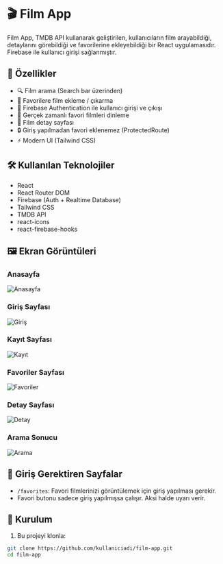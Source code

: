 # 🎬 Film App

Film App, TMDB API kullanarak geliştirilen, kullanıcıların film arayabildiği, detaylarını görebildiği ve favorilerine ekleyebildiği bir React uygulamasıdır. Firebase ile kullanıcı girişi sağlanmıştır.

## 🚀 Özellikler

- 🔍 Film arama (Search bar üzerinden)
- 🌟 Favorilere film ekleme / çıkarma
- 👤 Firebase Authentication ile kullanıcı girişi ve çıkışı
- 💾 Gerçek zamanlı favori filmleri dinleme
- 📄 Film detay sayfası
- 🔒 Giriş yapılmadan favori eklenemez (ProtectedRoute)
- ⚡ Modern UI (Tailwind CSS)

## 🛠️ Kullanılan Teknolojiler

- React
- React Router DOM
- Firebase (Auth + Realtime Database)
- Tailwind CSS
- TMDB API
- react-icons
- react-firebase-hooks

## 🖼️ Ekran Görüntüleri

### Anasayfa
![Anasayfa](public/screenshots/homepage.png)

### Giriş Sayfası
![Giriş](public/screenshots/login.png)

### Kayıt Sayfası
![Kayıt](public/screenshots/register.png)

### Favoriler Sayfası
![Favoriler](public/screenshots/favorites.png)

### Detay Sayfası
![Detay](public/screenshots/detail.png)

### Arama Sonucu
![Arama](public/screenshots/search.png)

## 🔐 Giriş Gerektiren Sayfalar

- `/favorites`: Favori filmlerinizi görüntülemek için giriş yapılması gerekir.
- Favori butonu sadece giriş yapılmışsa çalışır. Aksi halde uyarı verir.

## 🔧 Kurulum

1. Bu projeyi klonla:
```bash
git clone https://github.com/kullaniciadi/film-app.git
cd film-app
